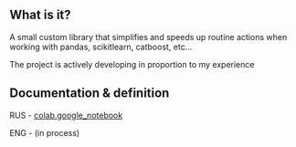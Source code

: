 ## What is it?

A small custom library that simplifies and speeds up routine actions when 
working with pandas, scikitlearn, catboost, etc...

The project is actively developing in proportion to my experience


##  Documentation & definition

RUS - [colab.google_notebook](https://colab.research.google.com/drive/1umBPTHGfMzF7aYrcN5ZD6E-GX7s_iM8O?usp=share_link)

ENG - (in process)
